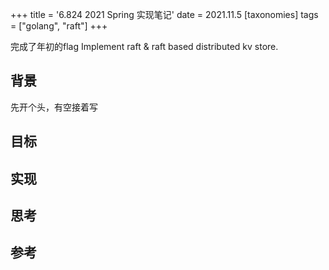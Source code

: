 +++
title = '6.824 2021 Spring 实现笔记'
date = 2021.11.5
[taxonomies]
tags = ["golang", "raft"] 
+++

完成了年初的flag
Implement raft & raft based distributed kv store.


<!-- more -->

## 背景
先开个头，有空接着写


## 目标


## 实现


## 思考


## 参考


